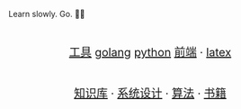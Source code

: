 Learn slowly. Go. 🔆🔆

<p align="center">
  <p align="center" style="font-size: 20px">
    <br />
    <a href="https://doreamon95.github.io/w1-tips-Series/">工具</a>
    <a href="https://github.com/doreamon95/w2-study-golang/">golang</a>
    <a href="https://github.com/doreamon95/w3-study-python/">python</a>
    <a href="https://github.com/doreamon95/w4-front/">前端</a>
     ·
    <a href="https://github.com/doreamon95/study-use-latex/">latex</a>
  </p>
  <p align="center" style="font-size: 20px">
    <br />
    <a href="https://doreamon95.github.io/gitbook/">知识库</a>
    ·
    <a href="https://doreamon95.github.io/s2-design/">系统设计</a>
    ·
    <a href="https://doreamon95.github.io/s3-Algorithms/">算法</a>
    ·
    <a href="https://doreamon95.github.io/live-books/">书籍</a>
  </p>
</p>

